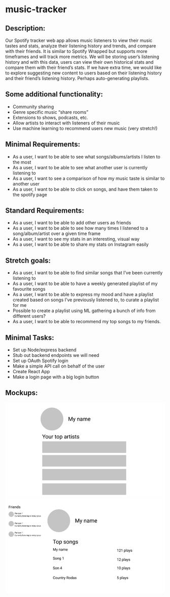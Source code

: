 # music-tracker

## Description:
Our Spotify tracker web app allows music listeners to view their music tastes and stats, analyze their listening history and trends, and compare with their friends. It is similar to Spotify Wrapped but supports more timeframes and will track more metrics. We will be storing user’s listening history and with this data, users can view their own historical stats and compare them with their friend’s stats. If we have extra time, we would like to explore suggesting new content to users based on their listening history and their friend’s listening history. Perhaps auto-generating playlists.

## Some additional functionality: 
- Community sharing
- Genre specific music “share rooms”
- Extensions to shows, podcasts, etc.
- Allow artists to interact with listeners of their music
- Use machine learning to recommend users new music (very stretch!)

## Minimal Requirements:
- As a user, I want to be able to see what songs/albums/artists I listen to the most
- As a user, I want to be able to see what another user is currently listening to
- As a user, I want to see a comparison of how my music taste is similar to another user
- As a user, I want to be able to click on songs, and have them taken to the spotify page

## Standard Requirements:
- As a user, I want to be able to add other users as friends
- As a user, I want to be able to see how many times I listened to a song/album/artist over a given time frame
- As a user, I want to see my stats in an interesting, visual way
- As a user, I want to be able to share my stats on Instagram easily

## Stretch goals:
- As a user, I want to be able to find similar songs that I’ve been currently listening to
- As a user, I want to be able to have a weekly generated playlist of my favourite songs
- As a user, I want to be able to express my mood and have a playlist created based on songs I’ve previously listened to, to curate a playlist for me
- Possible to create a playlist using ML gathering a bunch of info from different users?
- As a user, I want to be able to recommend my top songs to my friends.

## Minimal Tasks:
- Set up Node/express backend
- Stub out backend endpoints we will need
- Set up OAuth Spotify login
- Make a simple API call on behalf of the user
- Create React App
- Make a login page with a big login button



## Mockups:

![Mockup 1](https://raw.githubusercontent.com/BonnyBTakesCS455/music-tracker/main/mockup1.png)
![Mockup 2](https://raw.githubusercontent.com/BonnyBTakesCS455/music-tracker/main/mockup2.png)
